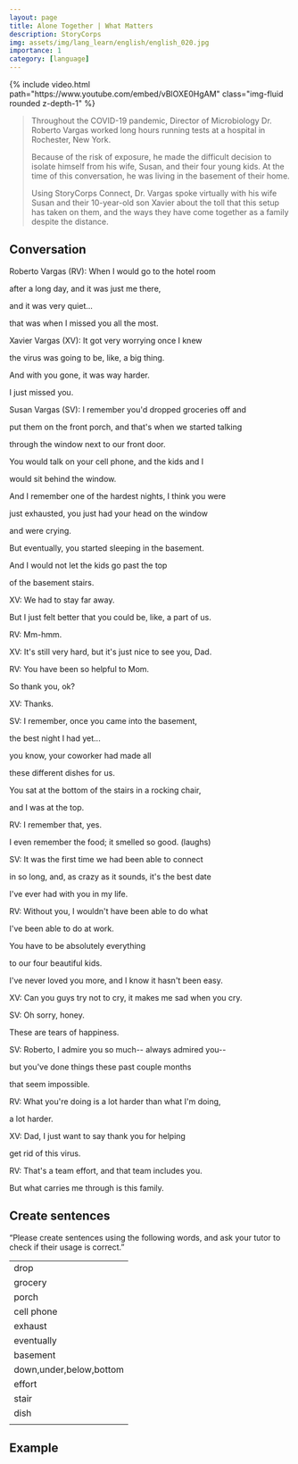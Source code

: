 ```yaml
---
layout: page
title: Alone Together | What Matters
description: StoryCorps
img: assets/img/lang_learn/english/english_020.jpg
importance: 1
category: [language]
---
```


<div class="row mt-3">
    <div class="col-sm mt-3 mt-md-0">
        {% include video.html path="https://www.youtube.com/embed/vBlOXE0HgAM" class="img-fluid rounded z-depth-1" %}
    </div>
</div>



> Throughout the COVID-19 pandemic, Director of Microbiology Dr. Roberto Vargas worked long hours running tests at a hospital in Rochester, New York.
>
> Because of the risk of exposure, he made the difficult decision to isolate himself from his wife, Susan, and their four young kids. At the time of this conversation, he was living in the basement of their home.
>
> Using StoryCorps Connect, Dr. Vargas spoke virtually with his wife Susan and their 10-year-old son Xavier about the toll that this setup has taken on them, and the ways they have come together as a family despite the distance.



## Conversation



Roberto Vargas (RV): When I would go to the hotel room

after a long day, and it was just me there,

and it was very quiet...

that was when I missed you all the most.

Xavier Vargas (XV): It got very worrying once I knew

the virus was going to be, like, a big thing.

And with you gone, it was way harder.

I just missed you.

Susan Vargas (SV): I remember you'd dropped groceries off and

put them on the front porch, and that's when we started talking

through the window next to our front door.

You would talk on your cell phone, and the kids and I

would sit behind the window.

And I remember one of the hardest nights, I think you were

just exhausted, you just had your head on the window

and were crying.

But eventually, you started sleeping in the basement.

And I would not let the kids go past the top

of the basement stairs.

XV: We had to stay far away.

But I just felt better that you could be, like, a part of us.

RV: Mm-hmm.

XV: It's still very hard, but it's just nice to see you, Dad.

RV: You have been so helpful to Mom.

So thank you, ok?

XV: Thanks.

SV: I remember, once you came into the basement,

the best night I had yet...

you know, your coworker had made all

these different dishes for us.

You sat at the bottom of the stairs in a rocking chair,

and I was at the top.

RV: I remember that, yes.

I even remember the food; it smelled so good. (laughs)

SV: It was the first time we had been able to connect

in so long, and, as crazy as it sounds, it's the best date

I've ever had with you in my life.

RV: Without you, I wouldn't have been able to do what

I've been able to do at work.

You have to be absolutely everything

to our four beautiful kids.

I've never loved you more, and I know it hasn't been easy.

XV: Can you guys try not to cry, it makes me sad when you cry.

SV: Oh sorry, honey.

These are tears of happiness.

SV: Roberto, I admire you so much-- always admired you--

but you've done things these past couple months

that seem impossible.

RV: What you're doing is a lot harder than what I'm doing,

a lot harder.

XV: Dad, I just want to say thank you for helping

get rid of this virus.

RV: That's a team effort, and that team includes you.

But what carries me through is this family.



## Create sentences

“Please create sentences using the following words, and ask your tutor to check if their usage is correct.”



|                         |
| ----------------------- |
| drop                    |
| grocery                 |
| porch                   |
| cell phone              |
| exhaust                 |
| eventually              |
| basement                |
| down,under,below,bottom |
| effort                  |
| stair                   |
| dish                    |
|                         |





## Example
